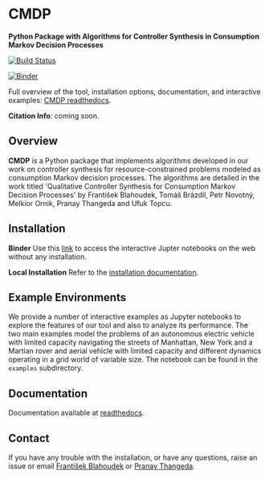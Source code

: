 
# CMDP
**Python Package with Algorithms for Controller Synthesis in Consumption Markov Decision Processes**

[![Build Status](https://travis-ci.org/pthangeda/consumption-MDP.svg?branch=master)](https://travis-ci.org/pthangeda/consumption-MDP)

[![Binder](https://mybinder.org/badge_logo.svg)](https://mybinder.org/v2/gh/pthangeda/consumption-MDP/master)

Full overview of the tool, installation options, documentation, and interactive examples:
[CMDP readthedocs](https://cmdp.readthedocs.io/).

**Citation Info**: coming soon. 

## Overview

**CMDP** is a Python package that implements algorithms developed in our work on controller synthesis for 
resource-constrained problems modeled as consumption Markov decision processes. The algorithms are 
detailed in the work titled 'Qualitative Controller Synthesis for Consumption Markov Decision Processes' by 
František Blahoudek, Tomáš Brázdil, Petr Novotný, Melkior Ornik, Pranay Thangeda and Ufuk Topcu.

## Installation

**Binder**
Use this [link](https://mybinder.org/v2/gh/pthangeda/consumption-MDP/master) to access the interactive Jupter notebooks on the web without any installation.

**Local Installation**
Refer to the [installation documentation](https://cmdp.readthedocs.io/en/latest/install.html).

## Example Environments
We provide a number of interactive examples as Jupyter notebooks to explore the features of our tool and also to analyze its performance. 
The two main examples model the problems of an autonomous electric vehicle with limited capacity navigating the streets of Manhattan, New York and 
a Martian rover and aerial vehicle with limited capacity and different dynamics operating in a grid world of variable size. 
The notebook can be found in the `examples` subdirectory.

## Documentation
Documentation available at [readthedocs](https://cmdp.readthedocs.io/).

## Contact
If you have any trouble with the installation, or have any questions, raise an issue or email [František Blahoudek](fandikb@gmail.com) or [Pranay Thangeda](contact@prny.me).



